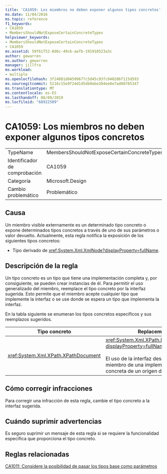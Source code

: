 ```yaml
---
title: 'CA1059: Los miembros no deben exponer algunos tipos concretos'
ms.date: 11/04/2016
ms.topic: reference
f1_keywords:
- CA1059
- MembersShouldNotExposeCertainConcreteTypes
helpviewer_keywords:
- MembersShouldNotExposeCertainConcreteTypes
- CA1059
ms.assetid: 59f61f52-8d6c-49cb-aefb-191910523a3c
author: gewarren
ms.author: gewarren
manager: jillfra
ms.workload:
- multiple
ms.openlocfilehash: 3f24881d04599677c5d45c93fc940286f115d593
ms.sourcegitcommit: 5216c15e9f24d1d5db9ebe204ee0e7ad08705347
ms.translationtype: MT
ms.contentlocale: es-ES
ms.lasthandoff: 08/09/2019
ms.locfileid: "68922509"
---
```

# <a name="ca1059-members-should-not-expose-certain-concrete-types"></a>CA1059: Los miembros no deben exponer algunos tipos concretos

|||
|-|-|
|TypeName|MembersShouldNotExposeCertainConcreteTypes|
|Identificador de comprobación|CA1059|
|Categoría|Microsoft.Design|
|Cambio problemático|Problemático|

## <a name="cause"></a>Causa
Un miembro visible externamente es un determinado tipo concreto o expone determinados tipos concretos a través de uno de sus parámetros o valor devuelto. Actualmente, esta regla notifica la exposición de los siguientes tipos concretos:

- Tipo derivado de <xref:System.Xml.XmlNode?displayProperty=fullName>.

## <a name="rule-description"></a>Descripción de la regla
Un tipo concreto es un tipo que tiene una implementación completa y, por consiguiente, se pueden crear instancias de él. Para permitir el uso generalizado del miembro, reemplace el tipo concreto por la interfaz sugerida. Esto permite que el miembro acepte cualquier tipo que implemente la interfaz o se use donde se espera un tipo que implementa la interfaz.

En la tabla siguiente se enumeran los tipos concretos específicos y sus reemplazos sugeridos.

|Tipo concreto|Replacement|
|-------------------|-----------------|
|<xref:System.Xml.XPath.XPathDocument>|<xref:System.Xml.XPath.IXPathNavigable?displayProperty=fullName><br /><br /> El uso de la interfaz desacopla el miembro de una implementación concreta de un origen de datos XML.|

## <a name="how-to-fix-violations"></a>Cómo corregir infracciones
Para corregir una infracción de esta regla, cambie el tipo concreto a la interfaz sugerida.

## <a name="when-to-suppress-warnings"></a>Cuándo suprimir advertencias
Es seguro suprimir un mensaje de esta regla si se requiere la funcionalidad específica que proporciona el tipo concreto.

## <a name="related-rules"></a>Reglas relacionadas
[CA1011: Considere la posibilidad de pasar los tipos base como parámetros](../code-quality/ca1011-consider-passing-base-types-as-parameters.md)